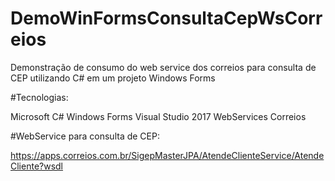 # DemoWinFormsConsultaCepWsCorreios
Demonstração de consumo do web service dos correios para consulta de CEP utilizando C# em um projeto Windows Forms

#Tecnologias:

Microsoft C#
Windows Forms
Visual Studio 2017
WebServices Correios


#WebService para consulta de CEP:

https://apps.correios.com.br/SigepMasterJPA/AtendeClienteService/AtendeCliente?wsdl


